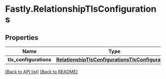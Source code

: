 # Fastly.RelationshipTlsConfigurations

## Properties

Name | Type | Description | Notes
------------ | ------------- | ------------- | -------------
**tls_configurations** | [**RelationshipTlsConfigurationsTlsConfigurations**](RelationshipTlsConfigurationsTlsConfigurations.md) |  | [optional] 


[[Back to API list]](../../README.md#endpoints) [[Back to README]](../../README.md)
